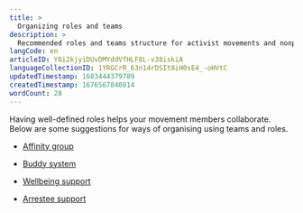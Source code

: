 ```yaml
---
title: >
  Organizing roles and teams
description: >
  Recommended roles and teams structure for activist movements and nonprofits
langCode: en
articleID: Y8i2kjyiDUvDMYddVfHLF8L-v38iskiA
languageCollectionID: 1YRGCrR_63n14rDSIt8iH0sE4_-oHVtC
updatedTimestamp: 1683444379789
createdTimestamp: 1676567840814
wordCount: 28
---
```


Having well-defined roles helps your movement members collaborate. Below are some suggestions for ways of organising using teams and roles.

-   [Affinity group](/organising/roles/affinity-group)
    
-   [Buddy system](/organising/roles/buddy-system)
    
-   [Wellbeing support](/organising/roles/wellbeing-support)
    
-   [Arrestee support](/organising/roles/arrestee-support)